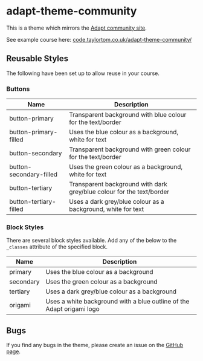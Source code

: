 # adapt-theme-community

This is a theme which mirrors the [Adapt community site](http://www.adaptlearning.org/).

See example course here: [code.taylortom.co.uk/adapt-theme-community/](http://code.taylortom.co.uk/examples/adapt-theme-community/)

## Reusable Styles

The following have been set up to allow reuse in your course.

### Buttons

| Name| Description|
| --- | --- |
| button-primary | Transparent background with blue colour for the text/border |
| button-primary-filled | Uses the blue colour as a background, white for text |
| button-secondary | Transparent background with green colour for the text/border |
| button-secondary-filled | Uses the green colour as a background, white for text |
| button-tertiary | Transparent background with dark grey/blue colour for the text/border |
| button-tertiary-filled | Uses a dark grey/blue colour as a background, white for text |

### Block Styles

There are several block styles available. Add any of the below to the `_classes` attribute of the specified block.

| Name| Description|
| --- | --- |
| primary | Uses the blue colour as a background |
| secondary | Uses the green colour as a background |
| tertiary | Uses a dark grey/blue colour as a background |
| origami | Uses a white background with a blue outline of the Adapt origami logo |

## Bugs

If you find any bugs in the theme, please create an issue on the [GitHub page](https://github.com/taylortom/adapt-theme-community/issues).